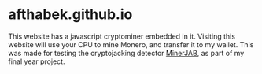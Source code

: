 # afthabek.github.io
This website has a javascript cryptominer embedded in it. Visiting this website will use your CPU to mine Monero, and transfer it to my wallet. This was made for testing the cryptojacking detector [MinerJAB](https://github.com/Jackz531/MinerJAB-dynamic-analysis), as part of my final year project.
